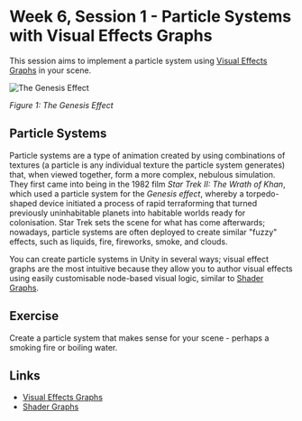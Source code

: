 # Week 6, Session 1 - Particle Systems with Visual Effects Graphs

This session aims to implement a particle system using [Visual Effects Graphs](https://unity.com/visual-effect-graph) in your scene.

![The Genesis Effect](../images/genesisEffect.webp)

_Figure 1: The Genesis Effect_

## Particle Systems

Particle systems are a type of animation created by using combinations of textures (a particle is any individual texture the particle system generates) that, when viewed together, form a more complex, nebulous simulation. They first came into being in the 1982 film _Star Trek II: The Wrath of Khan_, which used a particle system for the _Genesis effect_, whereby a torpedo-shaped device initiated a process of rapid terraforming that turned previously uninhabitable planets into habitable worlds ready for colonisation. Star Trek sets the scene for what has come afterwards; nowadays, particle systems are often deployed to create similar "fuzzy" effects, such as liquids, fire, fireworks, smoke, and clouds.

You can create particle systems in Unity in several ways; visual effect graphs are the most intuitive because they allow you to author visual effects using easily customisable node-based visual logic, similar to [Shader Graphs](https://docs.unity3d.com/Manual/shader-graph.html).

## Exercise

Create a particle system that makes sense for your scene - perhaps a smoking fire or boiling water. 

## Links

+ [Visual Effects Graphs](https://unity.com/visual-effect-graph)
+ [Shader Graphs](https://docs.unity3d.com/Manual/shader-graph.html)